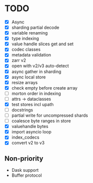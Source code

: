 # TODO

- [x] Async
- [x] sharding partial decode
- [x] variable renaming
- [x] type indexing
- [x] value handle slices get and set
- [x] codec classes
- [x] metadata validation
- [x] zarr v2
- [x] open with v2/v3 auto-detect
- [x] async gather in sharding
- [x] async local store
- [x] resize arrays
- [x] check empty before create array
- [ ] morton order in indexing
- [ ] attrs -> dataclasses
- [x] test stores incl upath
- [ ] docstrings
- [ ] partial write for uncompressed shards
- [ ] coalesce byte ranges in store
- [x] valuehandle bytes
- [x] import asyncio loop
- [x] index_codecs
- [x] convert v2 to v3

## Non-priority

- Dask support
- Buffer protocol
